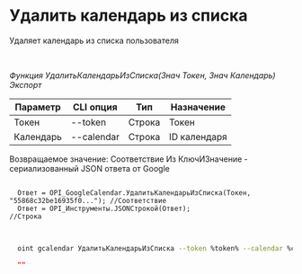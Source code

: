 ﻿---
sidebar_position: 4
---

# Удалить календарь из списка
 Удаляет календарь из списка пользователя




<br/>


*Функция УдалитьКалендарьИзСписка(Знач Токен, Знач Календарь) Экспорт*

  | Параметр | CLI опция | Тип | Назначение |
  |-|-|-|-|
  | Токен | --token | Строка | Токен |
  | Календарь | --calendar | Строка | ID календаря |

  
  Возвращаемое значение:   Соответствие Из КлючИЗначение - сериализованный JSON ответа от Google


```bsl title="Пример кода"
  
  Ответ = OPI_GoogleCalendar.УдалитьКалендарьИзСписка(Токен, "55868c32be16935f0..."); //Соответствие
  Ответ = OPI_Инструменты.JSONСтрокой(Ответ);                                         //Строка
  
```
	


```sh title="Пример команды CLI"
    
  oint gcalendar УдалитьКалендарьИзСписка --token %token% --calendar %calendar%

```

```json title="Результат"
  ""
```
